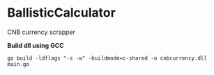 # BallisticCalculator
CNB currency scrapper


**Build dll using GCC**
```commandline
go build -ldflags "-s -w" -buildmode=c-shared -o cnbcurrency.dll main.go
```

